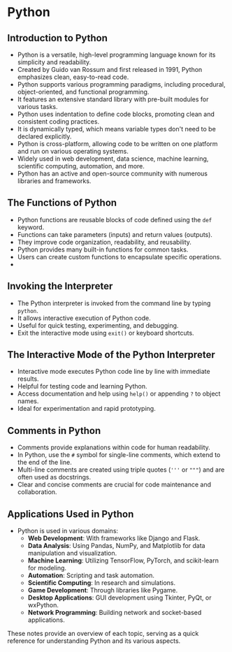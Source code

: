 # Python

## Introduction to Python

- Python is a versatile, high-level programming language known for its simplicity and readability.
- Created by Guido van Rossum and first released in 1991, Python emphasizes clean, easy-to-read code.
- Python supports various programming paradigms, including procedural, object-oriented, and functional programming.
- It features an extensive standard library with pre-built modules for various tasks.
- Python uses indentation to define code blocks, promoting clean and consistent coding practices.
- It is dynamically typed, which means variable types don't need to be declared explicitly.
- Python is cross-platform, allowing code to be written on one platform and run on various operating systems.
- Widely used in web development, data science, machine learning, scientific computing, automation, and more.
- Python has an active and open-source community with numerous libraries and frameworks.

## The Functions of Python

- Python functions are reusable blocks of code defined using the `def` keyword.
- Functions can take parameters (inputs) and return values (outputs).
- They improve code organization, readability, and reusability.
- Python provides many built-in functions for common tasks.
- Users can create custom functions to encapsulate specific operations.
- 
## Invoking the Interpreter

- The Python interpreter is invoked from the command line by typing `python`.
- It allows interactive execution of Python code.
- Useful for quick testing, experimenting, and debugging.
- Exit the interactive mode using `exit()` or keyboard shortcuts.

## The Interactive Mode of the Python Interpreter

- Interactive mode executes Python code line by line with immediate results.
- Helpful for testing code and learning Python.
- Access documentation and help using `help()` or appending `?` to object names.
- Ideal for experimentation and rapid prototyping.

## Comments in Python

- Comments provide explanations within code for human readability.
- In Python, use the `#` symbol for single-line comments, which extend to the end of the line.
- Multi-line comments are created using triple quotes (`'''` or `"""`) and are often used as docstrings.
- Clear and concise comments are crucial for code maintenance and collaboration.

## Applications Used in Python

- Python is used in various domains:
  - **Web Development**: With frameworks like Django and Flask.
  - **Data Analysis**: Using Pandas, NumPy, and Matplotlib for data manipulation and visualization.
  - **Machine Learning**: Utilizing TensorFlow, PyTorch, and scikit-learn for modeling.
  - **Automation**: Scripting and task automation.
  - **Scientific Computing**: In research and simulations.
  - **Game Development**: Through libraries like Pygame.
  - **Desktop Applications**: GUI development using Tkinter, PyQt, or wxPython.
  - **Network Programming**: Building network and socket-based applications.

These notes provide an overview of each topic, serving as a quick reference for understanding Python and its various aspects.
